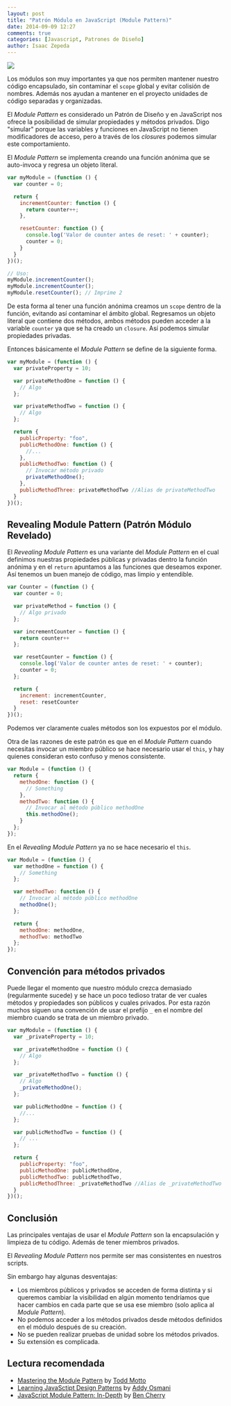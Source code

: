 ```yaml
---
layout: post
title: "Patrón Módulo en JavaScript (Module Pattern)"
date: 2014-09-09 12:27
comments: true
categories: [Javascript, Patrones de Diseño]
author: Isaac Zepeda
---
```


<img src="{{ root_url }}/images/posts/legoblocks.jpg" class="left-thumb">

Los módulos son muy importantes ya que nos permiten mantener nuestro código encapsulado, sin contaminar el ```scope``` global y evitar colisión de nombres. Además nos ayudan a mantener en el proyecto unidades de código separadas y organizadas.

El *Module Pattern* es considerado un Patrón de Diseño y en JavaScript nos ofrece la posibilidad de simular propiedades y métodos privados. Digo "simular" porque las variables y funciones en JavaScript no tienen modificadores de acceso, pero a través de los *closures* podemos simular este comportamiento.

<!-- more -->

El *Module Pattern* se implementa creando una función anónima que se auto-invoca y regresa un objeto literal.

``` javascript
var myModule = (function () {
  var counter = 0;

  return {
    incrementCounter: function () {
      return counter++;
    },

    resetCounter: function () {
      console.log('Valor de counter antes de reset: ' + counter);
      counter = 0;
    }
  }
})();

// Uso:
myModule.incrementCounter();
myModule.incrementCounter();
myModule.resetCounter(); // Imprime 2
```

De esta forma al tener una función anónima creamos un ```scope``` dentro de la función, evitando así contaminar el ámbito global. Regresamos un objeto literal que contiene dos métodos, ambos métodos pueden acceder a la variable ```counter``` ya que se ha creado un ```closure```. Así podemos simular propiedades privadas.

Entonces básicamente el *Module Pattern* se define de la siguiente forma.

``` javascript
var myModule = (function () {
  var privateProperty = 10;

  var privateMethodOne = function () {
    // Algo
  };

  var privateMethodTwo = function () {
    // Algo
  };

  return {
    publicProperty: "foo",
    publicMethodOne: function () {
      //...
    },
    publicMethodTwo: function () {
      // Invocar método privado
      privateMethodOne();
    },
    publicMethodThree: privateMethodTwo //Alias de privateMethodTwo
  }
})();
```

## Revealing Module Pattern (Patrón Módulo Revelado)

El *Revealing Module Pattern* es una variante del *Module Pattern* en el cual definimos nuestras propiedades públicas y privadas dentro la función anónima y en el ```return``` apuntamos a las funciones que deseamos exponer. Así tenemos un buen manejo de código, mas limpio y entendible.

``` javascript
var Counter = (function () {
  var counter = 0;

  var privateMethod = function () {
    // Algo privado
  };

  var incrementCounter = function () {
    return counter++
  };

  var resetCounter = function () {
    console.log('Valor de counter antes de reset: ' + counter);
    counter = 0;
  };

  return {
    increment: incrementCounter,
    reset: resetCounter
  }
})();
```

Podemos ver claramente cuales métodos son los expuestos por el módulo.

Otra de las razones de este patrón es que en el *Module Pattern* cuando necesitas invocar un miembro público se hace necesario usar el ```this```, y hay quienes consideran esto confuso y menos consistente.

``` javascript Module Pattern, usando this
var Module = (function () {
  return {
    methodOne: function () {
      // Something
    },
    methodTwo: function () {
      // Invocar al método público methodOne
      this.methodOne();
    }
  };
});
```

En el *Revealing Module Pattern* ya no se hace necesario el ```this```.

``` javascript Revealing Module Pattern, no usa this
var Module = (function () {
  var methodOne = function () {
    // Something
  };

  var methodTwo: function () {
    // Invocar al método público methodOne
    methodOne();
  };

  return {
    methodOne: methodOne,
    methodTwo: methodTwo
  };
});
```

## Convención para métodos privados

Puede llegar el momento que nuestro módulo crezca demasiado (regularmente sucede) y se hace un poco tedioso tratar de ver cuales métodos y propiedades son públicos y cuales privados. Por esta razón muchos siguen una convención de usar el prefijo ```_``` en el nombre del miembro cuando se trata de un miembro privado.

``` javascript Convención para miembros privados
var myModule = (function () {
  var _privateProperty = 10;

  var _privateMethodOne = function () {
    // Algo
  };

  var _privateMethodTwo = function () {
    // Algo
    _privateMethodOne();
  };

  var publicMethodOne = function () {
    //...
  };

  var publicMethodTwo = function () {
    // ...
  };

  return {
    publicProperty: "foo",
    publicMethodOne: publicMethodOne,
    publicMethodTwo: publicMethodTwo,
    publicMethodThree: _privateMethodTwo //Alias de _privateMethodTwo
  }
})();
```

## Conclusión

Las principales ventajas de usar el *Module Pattern* son la encapsulación y limpieza de tu código. Además de tener miembros privados.

El *Revealing Module Pattern* nos permite ser mas consistentes en nuestros scripts.

Sin embargo hay algunas desventajas:

* Los miembros públicos y privados se acceden de forma distinta y si queremos cambiar la visibilidad en algún momento tendríamos que hacer cambios en cada parte que se usa ese miembro (solo aplica al *Module Pattern*).
* No podemos acceder a los métodos privados desde métodos definidos en el módulo después de su creación.
* No se pueden realizar pruebas de unidad sobre los métodos privados.
* Su extensión es complicada.

## Lectura recomendada

* [Mastering the Module Pattern](http://toddmotto.com/mastering-the-module-pattern/) by [Todd Motto](https://twitter.com/toddmotto)
* [Learning JavaSctipt Design Patterns](http://addyosmani.com/resources/essentialjsdesignpatterns/book/#modulepatternjavascript) by [Addy Osmani](https://twitter.com/addyosmani)
* [JavaScript Module Pattern: In-Depth](http://www.adequatelygood.com/JavaScript-Module-Pattern-In-Depth.html) by [Ben Cherry](https://twitter.com/bcherry)
